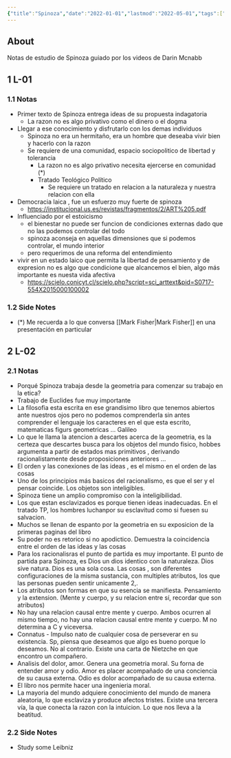 ```yaml
---
{"title":"Spinoza","date":"2022-01-01","lastmod":"2022-05-01","tags":["seed"],"dg-publish":true,"permalink":"/notes/notas-spinoza/","dgHomeLink":true,"dgPassFrontmatter":true}
---
```


## About
Notas de estudio de Spinoza guiado por los videos de Darin Mcnabb

## 1 L-01
### 1.1 Notas
- Primer texto de Spinoza entrega ideas de su propuesta indagatoria
	- La razon no es algo privativo como el dinero o el dogma
- Llegar a ese conocimiento y disfrutarlo con los demas individuos
	- Spinoza no era un hermitaño, era un hombre que deseaba vivir bien y hacerlo con la razon
	- Se requiere de una comunidad, espacio sociopolitico de libertad y tolerancia
		- La razon no es algo privativo necesita ejercerse en comunidad (*)
		- Tratado Teológico Político
			- Se requiere un tratado en relacion a la naturaleza y nuestra relacion con ella
- Democracia laica , fue un esfuerzo muy fuerte de spinoza
	- https://institucional.us.es/revistas/fragmentos/2/ART%205.pdf
- Influenciado por el estoicismo
	- el bienestar no puede ser funcion de condiciones externas dado que no las podemos controlar del todo
	- spinoza aconseja en aquellas dimensiones que si podemos controlar, el mundo interior
	- pero requerimos de una reforma del entendimiento
- vivir en un estado laico que permita la libertad de pensamiento y de expresion no es algo que condicione que alcancemos el bien, algo más importante es nuesta vida afectiva
	- https://scielo.conicyt.cl/scielo.php?script=sci_arttext&pid=S0717-554X2015000100002
### 1.2 Side Notes
- (*) Me recuerda a lo que conversa [[Mark Fisher|Mark Fisher]] en una presentación en particular

## 2 L-02
### 2.1 Notas
- Porqué Spinoza trabaja desde la geometria para comenzar su trabajo en la etica?
- Trabajo de Euclides fue muy importante
- La filosofia esta escrita en ese grandisimo libro que tenemos abiertos ante nuestros ojos pero no podemos comprenderla sin antes comprender el lenguaje los caracteres en el que esta escrito, matematicas figurs geometricas … Galileo
- Lo que le llama la atencion a descartes acerca de la geometria, es la certeza que descartes busca para los objetos del mundo fisico, hobbes argumenta a partir de estados mas primitivos , derivando racionalistamente desde proposiciones anteriores …
- El orden y las conexiones de las ideas , es el mismo en el orden de las cosas
- Uno de los principios más basicos del racionalismo, es que el ser y el pensar coincide. Los objetos son inteligibles.
- Spinoza tiene un amplio compromiso con la inteligibilidad.
- Los que estan esclavizados es porque tienen ideas inadecuadas. En el tratado TP, los hombres luchanpor su esclavitud como si fuesen su salvacion.
- Muchos se llenan de espanto por la geometria en su exposicion de la primeras paginas del libro
- Su poder no es retorico si no apodictico. Demuestra la coincidencia entre el orden de las ideas y las cosas
- Para los racionalisras el punto de partida es muy importante. El punto de partida para Spinoza, es Dios un dios identico con la naturaleza. Dios sive natura. Dios es una sola cosa. Las cosas , son diferentes configuraciones de la misma sustancia, con multiples atributos, los que las personas pueden sentir unicamente 2,.
- Los atributos son formas en que su esencia se manifiesta. Pensamiento y la extension. (Mente y cuerpo, y su relacion entre sí, recordar que son atributos)
- No hay una relacion causal entre mente y cuerpo. Ambos ocurren al mismo tiempo, no hay una relacion causal entre mente y cuerpo. M no determina a C y viceversa.
- Connatus - Impulso nato de cualquier cosa de perseverar en su existencia. Sp, piensa que deseamos que algo es bueno porque lo deseamos. No al contrario. Existe una carta de Nietzche en que encontro un compañero.
- Analisis del dolor, amor. Genera una geometria moral. Su forna de entender amor y odio. Amor es placer acompañado de una conciencia de su causa externa. Odio es dolor acompañado de su causa externa.
- El libro nos permite hacer una ingenieria moral.
- La mayoria del mundo adquiere conocimiento del mundo de manera aleatoria, lo que esclaviza y produce afectos tristes. Existe una tercera vía, la que conecta la razon con la intuicion. Lo que nos lleva a la beatitud.
### 2.2 Side Notes
- Study some Leibniz 